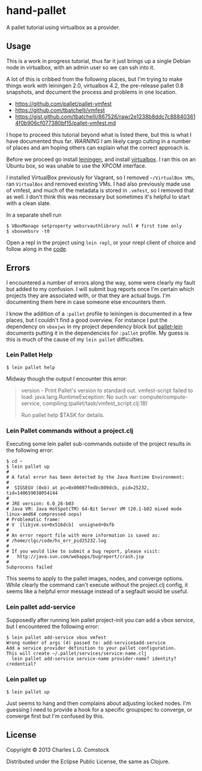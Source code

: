 # hand-pallet

A pallet tutorial using virtualbox as a provider.

## Usage

This is a work in progress tutorial, thus far it just brings up a
single Debian node in virtualbox, with an admin user so we can ssh
into it.

A lot of this is cribbed from the following places, but I'm trying to
make things work with leiningen 2.0, virtualbox 4.2, the pre-release
pallet 0.8 snapshots, and document the process and problems in one
location.

 * https://github.com/pallet/pallet-vmfest
 * https://github.com/tbatchelli/vmfest
 * https://gist.github.com/tbatchelli/867526/raw/2e1238b8ddc7c888403614f0b906cf077380bf15/pallet-vmfest.md

I hope to proceed this tutorial beyond what is listed there, but this
is what I have documented thus far. *WARNING* I am likely cargo
culting in a number of places and am hoping others can explain what
the correct approach is.

Before we proceed go install
[leiningen](https://github.com/technomancy/leiningen), and install
[virtualbox](https://www.virtualbox.org/wiki/Downloads). I ran this on
an Ubuntu box, so was unable to use the XPCOM interface.

I installed VirtualBox previously for Vagrant, so I removed
`~/VirtualBox VMs`, ran `VirtualBox` and removed existing VMs. I had
also previously made use of vmfest, and much of the metadata is stored
in `.vmfest`, so I removed that as well. I don't think this was
necessary but sometimes it's helpful to start with a clean slate.

In a separate shell run

    $ VBoxManage setproperty websrvauthlibrary null # first time only
    $ vboxwebsrv -t0

Open a repl in the project using `lein repl`, or your nrepl client of
choice and follow along in the [code](src/hand_pallet/core.clj).

## Errors

I encountered a number of errors along the way, some were clearly my
fault but added to my confusion. I will submit bug reports once I'm
certain which projects they are associated with, or that they are
actual bugs. I'm documenting them here in case someone else encounters
them.

I know the addition of a `:pallet` profile to leiningen is documented
in a few places, but I couldn't find a good overview. For instance I
put the dependency on `vboxjws` in my project dependency block but
[pallet-lein](https://github.com/pallet/pallet-lein#default-pallet-dependencies)
documents putting it in the dependencies for `:pallet` profile. My
guess is this is much of the cause of my `lein pallet` difficulties.

### Lein Pallet Help

    $ lein pallet help

Midway though the output I encounter this error:

> version          - Print Pallet's version to standard out.
> vmfest-script failed to load: java.lang.RuntimeException: No such var: compute/compute-service, compiling:(pallet/task/vmfest_script.clj:18)
>
> Run pallet help $TASK for details.

### Lein Pallet commands without a project.clj

Executing some lein pallet sub-commands outside of the project results
in the following error:

```
$ cd ~
$ lein pallet up
#
# A fatal error has been detected by the Java Runtime Environment:
#
#  SIGSEGV (0xb) at pc=0x00007fedbc809dcb, pid=25232, tid=140659038054144
#
# JRE version: 6.0_26-b03
# Java VM: Java HotSpot(TM) 64-Bit Server VM (20.1-b02 mixed mode linux-amd64 compressed oops)
# Problematic frame:
# V  [libjvm.so+0x516dcb]  unsigned+0xfb
#
# An error report file with more information is saved as:
# /home/clgc/code/hs_err_pid25232.log
#
# If you would like to submit a bug report, please visit:
#   http://java.sun.com/webapps/bugreport/crash.jsp
#
Subprocess failed
```

This seems to apply to the pallet images, nodes, and converge options.
While clearly the command can't execute without the project.clj config,
it seems like a helpful error message instead of a segfault would be
useful.

### Lein pallet add-service

Supposedly after running lein pallet project-init you can add a vbox
service, but I encountered the following error:

```
$ lein pallet add-service vbox vmfest
Wrong number of args (4) passed to: add-service$add-service
Add a service provider definition to your pallet configuration.
This will create ~/.pallet/services/service-name.clj
  lein pallet add-service service-name provider-name? identity? credential?
```

### Lein pallet up

    $ lein pallet up

Just seems to hang and then complains about adjusting locked nodes.
I'm guessing I need to provide a hook for a specific groupspec to
converge, or converge first but I'm confused by this.

## License

Copyright © 2013 Charles L.G. Comstock

Distributed under the Eclipse Public License, the same as Clojure.
